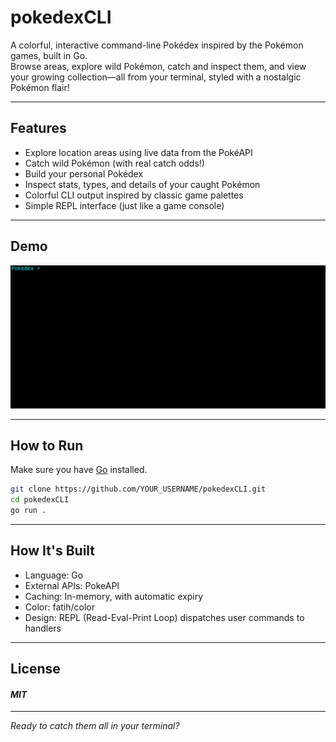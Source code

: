 # pokedexCLI

A colorful, interactive command-line Pokédex inspired by the Pokémon games, built in Go.  
Browse areas, explore wild Pokémon, catch and inspect them, and view your growing collection—all from your terminal, styled with a nostalgic Pokémon flair!

---

## Features

- Explore location areas using live data from the PokéAPI
- Catch wild Pokémon (with real catch odds!)
- Build your personal Pokédex
- Inspect stats, types, and details of your caught Pokémon
- Colorful CLI output inspired by classic game palettes
- Simple REPL interface (just like a game console)

---

## Demo

![Demo](/demo.gif)

---

## How to Run

Make sure you have [Go](https://golang.org/doc/install) installed.

```bash
git clone https://github.com/YOUR_USERNAME/pokedexCLI.git
cd pokedexCLI
go run .
```
---

## How It's Built
- Language: Go
- External APIs: PokeAPI
- Caching: In-memory, with automatic expiry
- Color: fatih/color
- Design: REPL (Read-Eval-Print Loop) dispatches user commands to handlers

---
## License
#### *MIT*
---

*Ready to catch them all in your terminal?*
